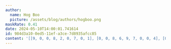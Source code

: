 ```yaml
---
author:
  name: Hog Boo
  picture: /assets/blog/authors/hogboo.png
maskRate: 0.41
date: 2024-05-10T14:00:01.741614
id: 984d3a10-0ed5-11ef-a3ce-7d8935afcc85
content: '[[9, 0, 0, 8, 2, 0, 7, 0, 1], [0, 0, 8, 6, 9, 7, 0, 0, 4], [0, 7, 2, 5, 0, 4, 0, 0, 8], [0, 6, 9, 3, 8, 0, 0, 4, 0], [0, 0, 1, 2, 0, 9, 8, 5, 6], [8, 0, 4, 7, 6, 1, 0, 0, 3], [0, 0, 0, 4, 5, 0, 0, 8, 2], [4, 0, 0, 9, 0, 2, 0, 1, 5], [0, 2, 6, 1, 0, 8, 4, 7, 9]]'
---
```

